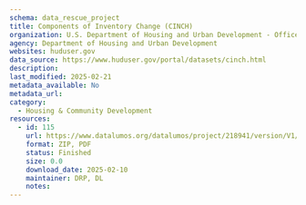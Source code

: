 ```yaml
---
schema: data_rescue_project 
title: Components of Inventory Change (CINCH)
organization: U.S. Department of Housing and Urban Development - Office of Policy Development and Research
agency: Department of Housing and Urban Development
websites: huduser.gov
data_source: https://www.huduser.gov/portal/datasets/cinch.html
description: 
last_modified: 2025-02-21
metadata_available: No
metadata_url: 
category:
  - Housing & Community Development 
resources:
  - id: 115
    url: https://www.datalumos.org/datalumos/project/218941/version/V1/view
    format: ZIP, PDF
    status: Finished
    size: 0.0
    download_date: 2025-02-10
    maintainer: DRP, DL
    notes: 
---
```

